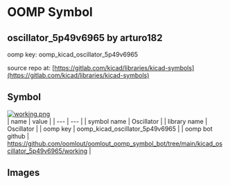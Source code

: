# OOMP Symbol  
## oscillator_5p49v6965  by arturo182  
  
oomp key: oomp_kicad_oscillator_5p49v6965  
  
source repo at: [https://gitlab.com/kicad/libraries/kicad-symbols](https://gitlab.com/kicad/libraries/kicad-symbols)  
## Symbol  
  
[![working.png](working_600.png)](working.png)  
| name | value | 
| --- | --- | 
| symbol name | Oscillator | 
| library name | Oscillator | 
| oomp key | oomp_kicad_oscillator_5p49v6965 | 
| oomp bot github | https://github.com/oomlout/oomlout_oomp_symbol_bot/tree/main/kicad_oscillator_5p49v6965/working | 
## Images  

